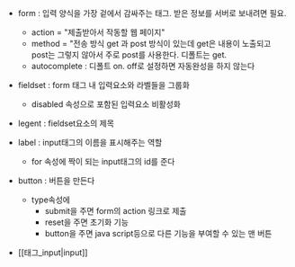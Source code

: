 - form : 입력 양식을 가장 겉에서 감싸주는 태그. 받은 정보를 서버로 보내려면 필요.
	- action = "제출받아서 작동할 웹 페이지"
	- method = "전송 방식
		get 과 post 방식이 있는데 get은 내용이 노출되고 post는 그렇지 않아서
		주로 post를 사용한다. 디폴트는 get.
	- autocomplete : 디폴트 on. off로 설정하면 자동완성을 하지 않는다

- fieldset : form 태그 내 입력요소와 라벨들을 그룹화
	- disabled 속성으로 포함된 입력요소 비활성화

- legent : fieldset요소의 제목

- label : input태그의 이름을 표시해주는 역할
	- for 속성에 짝이 되는 input태그의 id를 준다

- button : 버튼을 만든다
	- type속성에 
		- submit을 주면 form의 action 링크로 제출
		- reset을 주면 초기화 기능
		- button을 주면 java script등으로 다른 기능을 부여할 수 있는 맨 버튼

- [[태그_input|input]]

